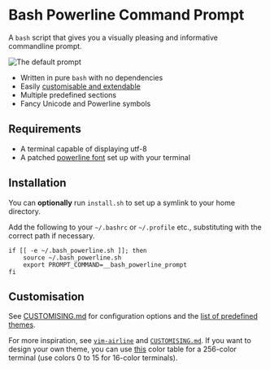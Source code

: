 # Bash Powerline Command Prompt

A `bash` script that gives you a visually pleasing and informative commandline prompt.

![The default prompt](https://raw.githubusercontent.com/MisanthropicBit/bash_powerline/master/screenshots/default_prompt.png)

* Written in pure `bash` with no dependencies
* Easily [customisable and extendable](https://raw.githubusercontent.com/MisanthropicBit/bash_powerline/master/CUSTOMISING.md)
* Multiple predefined sections
* Fancy Unicode and Powerline symbols

## Requirements

<!--* At least `bash` v?.-->

* A terminal capable of displaying utf-8
* A patched [powerline font](https://github.com/powerline/fonts) set up with your terminal

## Installation

You can **optionally** run `install.sh` to set up a symlink to your home directory.

Add the following to your `~/.bashrc` or `~/.profile` etc., substituting with the correct
path if necessary.

```
if [[ -e ~/.bash_powerline.sh ]]; then
    source ~/.bash_powerline.sh
    export PROMPT_COMMAND=__bash_powerline_prompt
fi
```

## Customisation

See [CUSTOMISING.md](https://raw.githubusercontent.com/MisanthropicBit/bash_powerline/master/CUSTOMISING.md) for configuration options and
the [list of predefined themes](https://raw.githubusercontent.com/MisanthropicBit/bash_powerline/master/themes.md).

For more inspiration, see [`vim-airline`](https://github.com/vim-airline/vim-airline/wiki/Screenshots) and [`CUSTOMISING.md`](https://github.com/MisanthropicBit/bash_powerline/master/CUSTOMISING.md). If you want to design your own theme, you can use [this](http://www.calmar.ws/vim/256-xterm-24bit-rgb-color-chart.html) color table for a 256-color terminal (use colors 0 to 15 for 16-color terminals).
